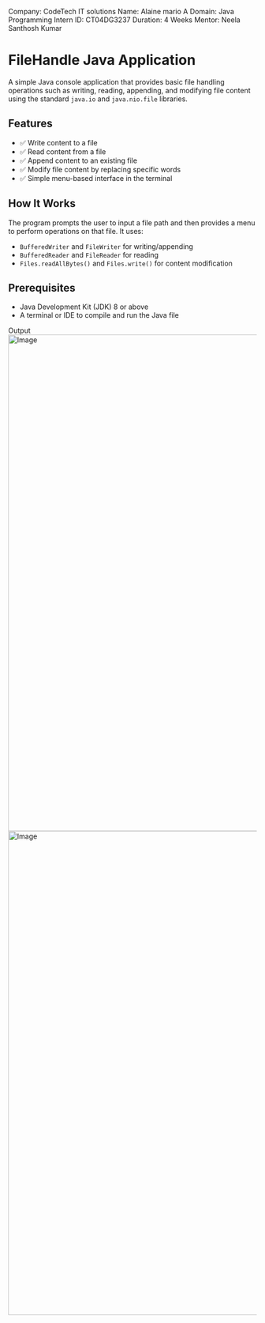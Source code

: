 Company: CodeTech IT solutions Name: Alaine mario A Domain: Java Programming Intern ID: CT04DG3237 Duration: 4 Weeks Mentor: Neela Santhosh Kumar
# FileHandle Java Application

A simple Java console application that provides basic file handling operations such as writing, reading, appending, and modifying file content using the standard `java.io` and `java.nio.file` libraries.

## Features

- ✅ Write content to a file
- ✅ Read content from a file
- ✅ Append content to an existing file
- ✅ Modify file content by replacing specific words
- ✅ Simple menu-based interface in the terminal

## How It Works

The program prompts the user to input a file path and then provides a menu to perform operations on that file. It uses:
- `BufferedWriter` and `FileWriter` for writing/appending
- `BufferedReader` and `FileReader` for reading
- `Files.readAllBytes()` and `Files.write()` for content modification

## Prerequisites

- Java Development Kit (JDK) 8 or above
- A terminal or IDE to compile and run the Java file

Output
<img width="1909" height="1005" alt="Image" src="https://github.com/user-attachments/assets/6ff456c9-4b09-4271-a960-00b30fa69d29" />
<img width="1910" height="980" alt="Image" src="https://github.com/user-attachments/assets/2a7d867b-ef44-4143-bc8b-99c1657dbfb3" />
